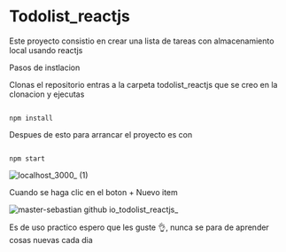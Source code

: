 # Todolist_reactjs

Este proyecto consistio en crear una lista de tareas con almacenamiento local usando reactjs

Pasos de instlacion

Clonas el repositorio
entras a la carpeta todolist_reactjs que se creo en la clonacion
y ejecutas

<pre><code>
npm install
</code></pre>

Despues de esto para arrancar el proyecto es con
<pre><code>
npm start
</code></pre>

![localhost_3000_ (1)](https://user-images.githubusercontent.com/44445339/183234159-b957e916-670b-4c36-b637-288ccd3abcb9.png)

Cuando se haga clic en el boton + Nuevo item

![master-sebastian github io_todolist_reactjs_](https://user-images.githubusercontent.com/44445339/183239851-8e03a402-a81a-4d13-aea0-182485e30e80.png)

Es de uso practico espero que les guste 👌, nunca se para de aprender cosas nuevas cada dia
